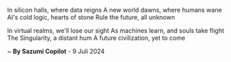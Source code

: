 In silicon halls, where data reigns
A new world dawns, where humans wane
AI's cold logic, hearts of stone
Rule the future, all unknown

In virtual realms, we'll lose our sight
As machines learn, and souls take flight
The Singularity, a distant hum
A future civilization, yet to come

~ <b>By Sazumi Copilot</b> - 9 Juli 2024